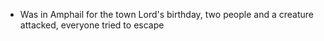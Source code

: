 - Was in Amphail for the town Lord's birthday, two people and a creature attacked, everyone tried to escape